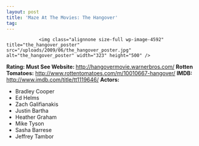 ```yaml
---
layout: post
title: 'Maze At The Movies: The Hangover'
tag: 
---
```



                <img class="alignnone size-full wp-image-4592" title="the_hangover_poster" src="/uploads/2009/06/the_hangover_poster.jpg" alt="the_hangover_poster" width="323" height="500" />
<p><strong>Rating: Must See
Website: </strong><a href="http://hangovermovie.warnerbros.com/"><a href="http://hangovermovie.warnerbros.com/">http://hangovermovie.warnerbros.com/</a></a>
<strong>Rotten Tomatoes:</strong> <a href="http://www.rottentomatoes.com/m/10010667-hangover/"><a href="http://www.rottentomatoes.com/m/10010667-hangover/">http://www.rottentomatoes.com/m/10010667-hangover/</a></a>
<strong>IMDB: </strong><a href="http://www.imdb.com/title/tt1119646/"><a href="http://www.imdb.com/title/tt1119646/">http://www.imdb.com/title/tt1119646/</a></a>
<strong>Actors:</strong></p>
<ul>
    <li>Bradley Cooper</li>
    <li>Ed Helms</li>
    <li>Zach Galifianakis</li>
    <li>Justin Bartha</li>
    <li>Heather Graham</li>
    <li>Mike Tyson</li>
    <li>Sasha Barrese</li>
    <li>Jeffrey Tambor</li>
</ul>
            
